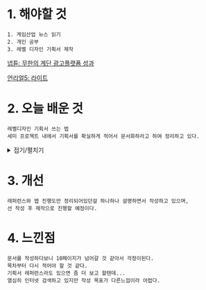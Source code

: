 # 1. 해야할 것
```
1. 게임산업 뉴스 읽기
2. 개인 공부
3. 레벨 디자인 기획서 제작
```
[넵튠: 무한의 계단 광고플랫폼 성과](https://www.gamemeca.com/view.php?gid=1743157)

[언리얼5: 라이트](https://www.youtube.com/watch?v=23Y8RxQdIe0)

# 2. 오늘 배운 것
```
레벨디자인 기획서 쓰는 법
세미 프로젝트 내에서 기획서를 확실하게 적어서 문서화하라고 하여 정리하고 있다.
```
<details>
<summary>접기/펼치기</summary>


![image](https://github.com/JM94Ent/TIL-WIL/assets/143363550/2a93e567-9bf5-49e4-9539-3adb4e7c98c6)

![image](https://github.com/JM94Ent/TIL-WIL/assets/143363550/1497eb47-19c6-4edd-bab6-e4e033e82c14)

![image](https://github.com/JM94Ent/TIL-WIL/assets/143363550/af49d5d2-01fc-4a66-8ac3-6d1c28222d20)

</details>



# 3. 개선
```
레퍼런스와 맵 진행도만 정리되어있던걸 하나하나 설명하면서 작성하고 있으며,
선 작성 후 제작으로 진행할 예정이다.
```



# 4. 느낀점
```
문서를 작성하다보니 10페이지가 넘어갈 것 같아서 걱정이된다.
목차부터 다시 적어야 할 것 같다.
기획서 레퍼런스라도 있으면 좀 더 보고 할텐데...
열심히 인터넷 검색하고 있지만 작성 목표가 다른느낌이라 어렵다.
```



